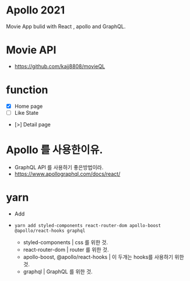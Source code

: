 # Apollo 2021

Movie App bulid with React , apollo and GraphQL.

#   Movie API
-   https://github.com/kajj8808/movieQL

# function

-   [x] Home page 
-   [ ] Like State
-   [>] Detail page

# Apollo 를 사용한이유.

-   GraphQL API 를 사용하기 좋은방법이라.
-   https://www.apollographql.com/docs/react/

# yarn

-   Add
-     yarn add styled-components react-router-dom apollo-boost @apollo/react-hooks graphql
    -   styled-components | css 를 위한 것.
    -   react-router-dom | router 를 위한 것.
    -   apollo-boost, @apollo/react-hooks | 이 두개는 hooks를 사용하기 위한 것.
    -   graphql | GraphQL 를 위한 것.
